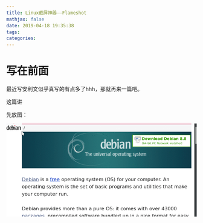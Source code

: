 ```yaml
---
title: Linux截屏神器——Flameshot
mathjax: false
date: 2019-04-18 19:35:38
tags:
categories:
---
```


# 写在前面

最近写安利文似乎真写的有点多了hhh，那就再来一篇吧。

这篇讲

先放图：

![预览图](Linux截屏神器——Flameshot/animatedUsage-1555587408765.gif)

<!-- more -->

